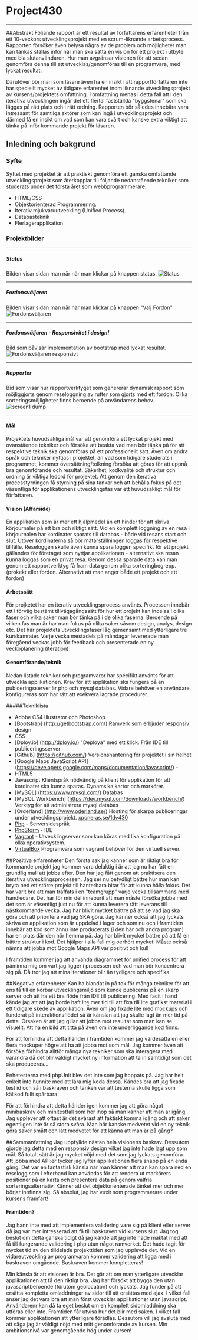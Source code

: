 # Project430

***

##Abstrakt
Följande rapport är ett resultat av författarens erfarenheter från ett 10-veckors utvecklingsprojekt med en scrum-liknande arbetsprocess. Rapporten försöker även belysa några av de problem och möjligheter man kan tänkas ställas inför när man ska sätta en vision för ett projekt i utbyte med bla slutanvändaren. Hur man avgränsar visionen för att sedan genomföra denna till att utvecklas/genomföras till en programvara, med lyckat resultat.

Därutöver bör man som läsare även ha en insikt i att rapportförfattaren inte har speciellt mycket av tidigare erfarenhet inom liknande utvecklingsprojekt av kursens/projektets omfattning. I omfattning menas i detta fall att i den iterativa utvecklingen ingår det ett flertal fastställda "byggstenar" som ska läggas på rätt plats och i rätt ordning. Rapporten bör således innebära vara intressant för samtliga aktörer som kan ingå i utvecklingsprojekt och därmed få en insikt om vad som kan vara svårt och kanske extra viktigt att tänka på inför kommande projekt för läsaren.

## Inledning och bakgrund

### Syfte
Syftet med projektet är att praktiskt genomföra ett ganska omfattande utvecklingsprojekt som återkopplar till följande nedanstående tekniker som studerats under det första året som webbprogrammerare.

* HTML/CSS
* Objektorienterad Programmering.
* Iterativ mjukvaruutveckling (Unified Process).
* Databasteknik
* Flerlagerapplikation

### Projektbilder
***
##### Status
Bilden visar sidan man når när man klickar på knappen status.
![Status](pics/screen1.png)
***
##### Fordonsväljaren
Bilden visar sidan man når när man klickar på knappen "Välj Fordon"
![Fordonsväljaren](pics/screen2.png)
***
##### Fordonsväljaren - Responsivitet i design!
Bild som påvisar implementation av bootstrap med lyckat resultat.
![Fordonsväljaren responsivt](pics/screen3.png)
***
##### Rapporter
Bid som visar hur rapportverktyget som genererar dynamisk rapport som möjliggjorts genom reseloggning av rutter som gjorts med ett fordon. Olika sorteringsmöjligheter finns beroende på användarens behov.
![screen1 dump](pics/screen4.png)
***

#### Mål
Projektets huvudsakliga mål var att genomföra ett lyckat projekt med ovanstående tekniker och försöka att beakta vad man bör tänka på för att respektive teknik ska genomföras på ett professionellt sätt. Även om andra språk och tekniker nyttjas i projektet, än vad som tidigare studerats i programmet, kommer översättning/tolkning försöka att göras för att uppnå bra genomförande och resultat. Säkerhet, kodkvalité och struktur och ordning är viktiga ledord för projektet. Att genom den iterativa processtyrningen få styrning på sina tankar och att behålla fokus på det väsentliga för applikationens utvecklingsfas var ett huvudsakligt mål för författaren.

#### Vision (Affärsidé)
En applikation som är mer ett hjälpmedel än ett hinder för att skriva körjournaler på ett bra och riktigt sätt. Vid en komplett loggning av en resa i körjournalen har kordinater sparats till databas - både vid resans start och slut. Utöver kordinaterna så bör mätarställningen loggas för respektive tillfälle. Reseloggen skulle även kunna spara loggen specifikt för ett projekt gällandes för företaget som nyttjar applikationen - alternativt ska resan kunna loggas som en privat resa. Genom dessa sparade data kan man genom ett rapportverktyg få fram data genom olika sorteringbegrepp. (prokekt eller fordon. Alternativt att man anger både ett projekt och ett fordon)

#### Arbetssätt
För projketet har en iterativ utvecklingsprocess använts. Processen innebär ett i förväg bestämt tillvägagångssätt för hur ett projekt kan indelas i olika faser och vilka saker man bör tänka på i de olika faserna. Beroende på vilken fas man är har man fokus på olika saker såsom design, analys, design etc. Det här projektets utvecklingsfaser låg gemensamt med ytterligare tre kurskamrater. Varje vecka mestadels på måndagar levererade man föregåend veckas jobb för feedback och presenterade en ny veckoplanering (iteration)

#### Genomförande/teknik

Nedan listade tekniker och programvaror har specifikt använts för att utveckla applikationen.
Krav för att applikation ska fungera på en publceringsserver är php och mysql databas. Vidare behöver en användare konfigureras som har rätt att exekvera lagrade procedurer.

#####Tekniklista
* Adobe CS4 Illustrator och Photoshop
* [Bootstrap] (http://getbootstrap.com/) Ramverk som erbjuder responsiv design
* CSS
* [Dploy.io] (http://dploy.io/) "Deploya" med ett klick. Från IDE till publiceringsserver
* [Github] (https://github.com/) Versionshantering för projektet i sin helhet
* [Google Maps JavaScript API] (https://developers.google.com/maps/documentation/javascript/) - 
* HTML5
* Javascript Klientspråk nödvändig på klient för applikation för att kordinater ska kunna sparas.
Dynamsika kartor och markörer.
* [MySQL] (https://www.mysql.com/) Databas
* [MySQL Workbench] (https://dev.mysql.com/downloads/workbench/) Verktyg för att administrera mysql databas
* [Orderland] (http://www.oderland.se/) Hosting för skarpa publiceringar under utvecklingsprojekt. [xponeras.se/1dv430](http://xponeras.se/1dv430)
* [Php](http://php.net/) - Serversidespråk
* [PhpStorm](https://www.jetbrains.com/phpstorm/) - IDE
* [Vagrant](https://www.vagrantup.com/) - Utvecklingserver som kan köras med lika konfiguration på olka operativsystem.
* [VirtualBox](https://www.virtualbox.org/) Programvara som vagrant behöver för den virtuell server.

##Positiva erfarenheter
Den första sak jag känner som är riktigt bra för kommande projekt jag kommer vara delaktig i är att jag nu har fått en grundlig mall att jobba efter. Den har jag fått genom att praktisera den iterativa utvecklingsprocessen. Jag ser nu betydligt bättre hur man kan bryta ned ett större projekt till hanterbara bitar för att kunna hålla fokus. Det har varit bra att man träffats i en "teamgrupp" varje vecka tillsammans med handledare. Det har för min del inneburit att man måste försöka jobba med det som är väsentligt just nu för att kunna leverera rätt leverans till nästkommande vecka. Jag har blivit mycket bättre på att se vad jag ska göra och att prioritera vad jag SKA göra. Jag känner också att jag lyckats skriva en applikation som är uppdelad i lager och som nu och i framtiden innebär att kod som ännu inte producerats (i den här och andra program) har en plats där den hör hemma på. Jag har blivit mycket bättre på att få en bättre struktur i kod. Det hjälper i alla fall mig oerhört mycket!
Måste också nämna att jobba mot Google Maps API var positivt och kul!

I framtiden kommer jag att använda diagrammet för unified process för att påminna mig om vart jag ligger i processen och vad man bör koncentrera sig på. Då tror jag att mina iterationer blir än tydligare och specifika.

##Negativa erfarenheter
Kan ha blandat in på tok för många tekniker för att ens få till en körbar utvecklingsmiljö som kunde publiceras på en skarp server och att ha ett bra flöde från IDE till publicering. Med facit i hand kände jag att att jag borde haft lite mer tid till att fixa till lite grafikst material i ett tidigare skede av applikation. Även om jag fixade lite med mockups och funderat på interaktionsflödet så är känslan att jag skulle lagt än mer tid på detta. Orsaken är att jag gillar att jobba mot resultat som man kan se visuellt. Att ha en bild att titta på även om inte underliggande kod finns.

För att förhindra att detta händer i framtiden kommer jag värdesätta en eller flera mockuper högre att ha att jobba mot som mål. Jag kommer även att försöka förhindra alltför många nya tekniker som ska interagera med varandra då det blir väldigt mycket ny information att ta in samtidigt som det ska produceras...

Enhetesterna med phpUnit blev det inte som jag hoppats på. Jag har helt enkelt inte hunnite med att lära mig koda dessa. Kändes bra att jag fixade test id och så i baskraven och tanken var att testerna skulle ligga som källkod fullt spårbara. 

För att förhindra att detta händer igen kommer jag att göra något minibaskrav och minitestfall som hör ihop så man känner att man är igång. Jag upplever att oftast är det svårast att faktiskt komma igång och att saker egentligen inte är så stora svåra. Man bör kanske medvetet vid en ny teknik göra saker smått och lätt medvetet för att känna att man är på gång?

##Sammanfattning
Jag uppfyllde nästan hela visionens baskrav. Dessutom gjorde jag detta med en responsiv design vilket jag inte hade lagt upp som mål. Så totalt sätt är jag mycket nöjd med det som jag lyckats genomföra. Att jobba med API:er tycker jag lyfter applikationen flera snäpp på en enda gång. Det var en fantastisk känsla när man känner att man kan spara ned en reselogg som i efterhand kan användas för att rendera ut markörers positioner på en karta och presentera data på genom valfria sorteringsalternativ. Känner att det objektorienterade tänket mer och mer börjar innfinna sig. Så absolut, jag har vuxit som programmerare under kursens framfart!

#### Framtiden?
Jag hann inte med att implementera validering vare sig på klient eller server då jag var mer intresserad att få till baskraven vid kursens slut. Jag tog beslut om detta ganska tidigt då jag kände att jag inte hade mäktat med att få till fungerande validering i php utan något ramverket. Det hade tagit för mycket tid av den tilldelade projekttiden som jag upplevde det. 
Vid en vidareutveckling av programvaran kommer validering att ligga med i baskraven omgående. Baskraven kommer kompletteras!

Min känsla är att visionen är bra. Det går att om man ytterligare utvecklar applikationen att få den riktigt bra. Jag har försökt att bygga den utan javascriptberoende (förutom geolocation) och lyckats. Jag funder på att ersätta kompletta omladdningar av sidor till att ersättas med ajax. I vilket fall anser jag det vara bra att man först utvecklar applikationer utan javascript. Användarenr kan då ta eget beslut om en komplett sidomladdning ska utföras eller inte. Framtiden får utvisa hur det blir med saken. I vilket fall kommer applikationen att ytterligare förädlas. Dessutom vill jag avsluta med att säga jag är väldigt nöjd med mitt genomförande av kursen. Min ambitionsnivå var genomgående hög under kursen!














